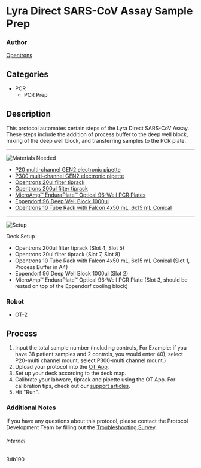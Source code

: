 # Lyra Direct SARS-CoV Assay Sample Prep

### Author
[Opentrons](https://opentrons.com/)

## Categories
* PCR
	* PCR Prep

## Description
This protocol automates certain steps of the Lyra Direct SARS-CoV Assay. These steps include the addition of process buffer to the deep well block, mixing of the deep well block, and transferring samples to the PCR plate.

---
![Materials Needed](https://s3.amazonaws.com/opentrons-protocol-library-website/custom-README-images/001-General+Headings/materials.png)

* [P20 multi-channel GEN2 electronic pipette](https://shop.opentrons.com/collections/ot-2-robot/products/8-channel-electronic-pipette?variant=5978988707869)
* [P300 multi-channel GEN2 electronic pipette](https://shop.opentrons.com/collections/ot-2-robot/products/8-channel-electronic-pipette?variant=5984202489885)
* [Opentrons 20ul filter tiprack](https://shop.opentrons.com/collections/opentrons-tips/products/opentrons-10ul-filter-tip)
* [Opentrons 200ul filter tiprack](https://shop.opentrons.com/collections/opentrons-tips/products/opentrons-1000ul-filter-tips)
* [MicroAmp™ EnduraPlate™ Optical 96-Well PCR Plates](https://www.thermofisher.com/order/catalog/product/4483354#/4483354)
* [Eppendorf 96 Deep Well Block 1000ul](https://online-shop.eppendorf.us/US-en/Laboratory-Consumables-44512/Plates-44516/Eppendorf-Deepwell-Plates-PF-55960.html)
* [Opentrons 10 Tube Rack with Falcon 4x50 mL, 6x15 mL Conical](https://shop.opentrons.com/products/tube-rack-set-1?_ga=2.93128221.1266032643.1606143320-1181961818.1604785212)

---
![Setup](https://s3.amazonaws.com/opentrons-protocol-library-website/custom-README-images/001-General+Headings/Setup.png)

Deck Setup
* Opentrons 200ul filter tiprack (Slot 4, Slot 5)
* Opentrons 20ul filter tiprack (Slot 7, Slot 8)
* Opentrons 10 Tube Rack with Falcon 4x50 mL, 6x15 mL Conical (Slot 1, Process Buffer in A4)
* Eppendorf 96 Deep Well Block 1000ul (Slot 2)
* MicroAmp™ EnduraPlate™ Optical 96-Well PCR Plate (Slot 3, should be rested on top of the Eppendorf cooling block)

### Robot
* [OT-2](https://opentrons.com/ot-2)

## Process
1. Input the total sample number (including controls, For Example: if you have 38 patient samples and 2 controls, you would enter 40), select P20-multi channel mount, select P300-multi channel mount.)
3. Upload your protocol into the [OT App](https://opentrons.com/ot-app).
4. Set up your deck according to the deck map.
5. Calibrate your labware, tiprack and pipette using the OT App. For calibration tips, check out our [support articles](https://support.opentrons.com/en/collections/1559720-guide-for-getting-started-with-the-ot-2).
6. Hit "Run".

### Additional Notes
If you have any questions about this protocol, please contact the Protocol Development Team by filling out the [Troubleshooting Survey](https://protocol-troubleshooting.paperform.co/).

###### Internal
3db190